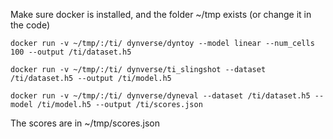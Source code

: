 Make sure docker is installed, and the folder ~/tmp exists (or change it in the code)

```
docker run -v ~/tmp/:/ti/ dynverse/dyntoy --model linear --num_cells 100 --output /ti/dataset.h5

docker run -v ~/tmp/:/ti/ dynverse/ti_slingshot --dataset /ti/dataset.h5 --output /ti/model.h5

docker run -v ~/tmp/:/ti/ dynverse/dyneval --dataset /ti/dataset.h5 --model /ti/model.h5 --output /ti/scores.json
```

The scores are in ~/tmp/scores.json
